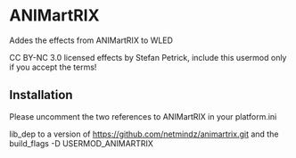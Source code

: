 # ANIMartRIX

Addes the effects from ANIMartRIX to WLED

CC BY-NC 3.0 licensed effects by Stefan Petrick, include this usermod only if you accept the terms!

## Installation 

Please uncomment the two references to ANIMartRIX in your platform.ini 

lib_dep to a version of https://github.com/netmindz/animartrix.git
and the build_flags  -D USERMOD_ANIMARTRIX


